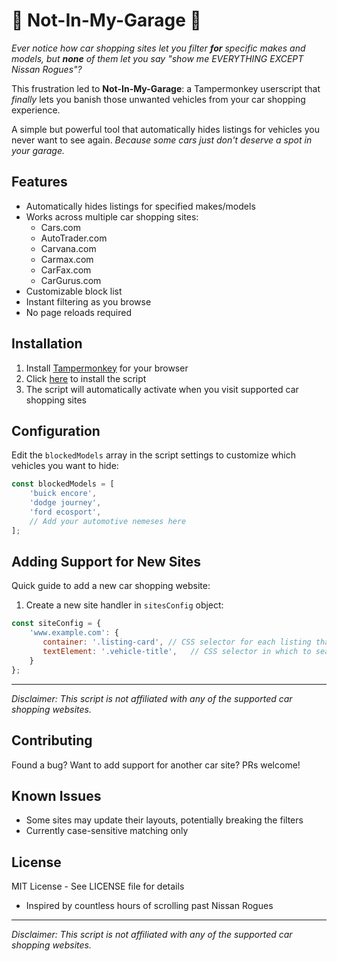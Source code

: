 # 🚫 Not-In-My-Garage 🚫

*Ever notice how car shopping sites let you filter **for** specific makes and models, but **none** of them let you say "show me EVERYTHING EXCEPT Nissan Rogues"?* 

This frustration led to **Not-In-My-Garage**: a Tampermonkey userscript that *finally* lets you banish those unwanted vehicles from your car shopping experience.

A simple but powerful tool that automatically hides listings for vehicles you never want to see again. *Because some cars just don't deserve a spot in your garage.*


## Features
- Automatically hides listings for specified makes/models
- Works across multiple car shopping sites:
  - Cars.com
  - AutoTrader.com
  - Carvana.com
  - Carmax.com
  - CarFax.com
  - CarGurus.com
- Customizable block list
- Instant filtering as you browse
- No page reloads required

## Installation
1. Install [Tampermonkey](https://www.tampermonkey.net/) for your browser
2. Click [here](link-to-raw-script) to install the script
3. The script will automatically activate when you visit supported car shopping sites

## Configuration
Edit the `blockedModels` array in the script settings to customize which vehicles you want to hide:
```javascript
const blockedModels = [
    'buick encore',
    'dodge journey',
    'ford ecosport',
    // Add your automotive nemeses here
];
```

## Adding Support for New Sites

Quick guide to add a new car shopping website:

1. Create a new site handler in `sitesConfig` object:
```javascript
const siteConfig = {
    'www.example.com': {
       container: '.listing-card', // CSS selector for each listing that will be hidden
       textElement: '.vehicle-title',   // CSS selector in which to search for a blocked model
    }
};
```

---
*Disclaimer: This script is not affiliated with any of the supported car shopping websites.*

## Contributing
Found a bug? Want to add support for another car site? PRs welcome!

## Known Issues
- Some sites may update their layouts, potentially breaking the filters
- Currently case-sensitive matching only

## License
MIT License - See LICENSE file for details

- Inspired by countless hours of scrolling past Nissan Rogues

---
*Disclaimer: This script is not affiliated with any of the supported car shopping websites.*
